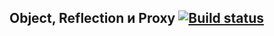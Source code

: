 ##  Object, Reflection и Proxy   [![Build status](https://ci.appveyor.com/api/projects/status/0pdgaqk2a06nprek?svg=true)](https://ci.appveyor.com/project/Tatiana-Nikonova/object-for-in)